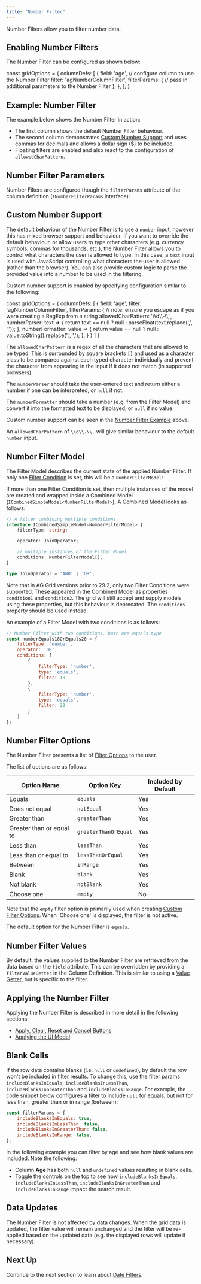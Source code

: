 ```yaml
---
title: "Number Filter"
---
```


Number Filters allow you to filter number data.

<image-caption src="filter-number/resources/number-filter.png" alt="Number Filter" width="12.5rem" centered="true"></image-caption>

## Enabling Number Filters

The Number Filter can be configured as shown below:

<snippet>
const gridOptions = {
    columnDefs: [
        {
            field: 'age',
            // configure column to use the Number Filter
            filter: 'agNumberColumnFilter',
            filterParams: {
                // pass in additional parameters to the Number Filter
            },
        },
    ],
}
</snippet>

## Example: Number Filter

The example below shows the Number Filter in action:

- The first column shows the default Number Filter behaviour.
- The second column demonstrates [Custom Number Support](#custom-number-support) and uses commas for decimals and allows a dollar sign ($) to be included.
- Floating filters are enabled and also react to the configuration of `allowedCharPattern`.

<grid-example title='Number Filter' name='number-filter' type='generated'></grid-example>

## Number Filter Parameters

Number Filters are configured though the `filterParams` attribute of the column definition (`INumberFilterParams` interface):

<interface-documentation interfaceName='INumberFilterParams' config='{"description":"", "sortAlphabetically":"true"}' overrideSrc="filter-number/resources/number-filter-params.json"></interface-documentation>

## Custom Number Support

The default behaviour of the Number Filter is to use a `number` input, however this has mixed browser support and behaviour. If you want to override the default behaviour, or allow users to type other characters (e.g. currency symbols, commas for thousands, etc.), the Number Filter allows you to control what characters the user is allowed to type. In this case, a `text` input is used with JavaScript controlling what characters the user is allowed (rather than the browser). You can also provide custom logic to parse the provided value into a number to be used in the filtering.

Custom number support is enabled by specifying configuration similar to the following:

<snippet>
const gridOptions = {
    columnDefs: [
        {
            field: 'age',
            filter: 'agNumberColumnFilter',
            filterParams: {
                // note: ensure you escape as if you were creating a RegExp from a string
                allowedCharPattern: '\\d\\-\\,',
                numberParser: text => {
                    return text == null ? null : parseFloat(text.replace(',', '.'));
                },
                numberFormatter: value => {
                    return value == null ? null : value.toString().replace('.', ',');
                },
            }
        }
    ]
}
</snippet>

The `allowedCharPattern` is a regex of all the characters that are allowed to be typed. This is surrounded by square brackets `[]` and used as a character class to be compared against each typed character individually and prevent the character from appearing in the input if it does not match (in supported browsers).

The `numberParser` should take the user-entered text and return either a number if one can be interpreted, or `null` if not.

The `numberFormatter` should take a number (e.g. from the Filter Model) and convert it into the formatted text to be displayed, or `null` if no value.

Custom number support can be seen in the [Number Filter Example](#example-number-filter) above.

An `allowedCharPattern` of `\\d\\-\\.` will give similar behaviour to the default `number` input.

## Number Filter Model

The Filter Model describes the current state of the applied Number Filter. If only one [Filter Condition](/filter-conditions/) is set, this will be a `NumberFilterModel`:

<interface-documentation interfaceName='NumberFilterModel' config='{"description":""}'></interface-documentation>

If more than one Filter Condition is set, then multiple instances of the model are created and wrapped inside a Combined Model (`ICombinedSimpleModel<NumberFilterModel>`). A Combined Model looks as follows:

```ts
// A filter combining multiple conditions
interface ICombinedSimpleModel<NumberFilterModel> {
    filterType: string;

    operator: JoinOperator;

    // multiple instances of the Filter Model
    conditions: NumberFilterModel[];
}

type JoinOperator = 'AND' | 'OR';
```

Note that in AG Grid versions prior to 29.2, only two Filter Conditions were supported. These appeared in the Combined Model as properties `condition1` and `condition2`. The grid will still accept and supply models using these properties, but this behaviour is deprecated. The `conditions` property should be used instead.

An example of a Filter Model with two conditions is as follows:

```js
// Number Filter with two conditions, both are equals type
const numberEquals18OrEquals20 = {
    filterType: 'number',
    operator: 'OR',
    conditions: [
        {
            filterType: 'number',
            type: 'equals',
            filter: 18
        },
        {
            filterType: 'number',
            type: 'equals',
            filter: 20
        }
    ]
};
```

## Number Filter Options

The Number Filter presents a list of [Filter Options](/filter-conditions/#filter-options) to the user.

The list of options are as follows:

| Option Name              | Option Key            | Included by Default |
| ------------------------ | --------------------- | ------------------- |
| Equals                   | `equals`              | Yes                 |
| Does not equal           | `notEqual`            | Yes                 |
| Greater than             | `greaterThan`         | Yes                 |
| Greater than or equal to | `greaterThanOrEqual`  | Yes                 |
| Less than                | `lessThan`            | Yes                 |
| Less than or equal to    | `lessThanOrEqual`     | Yes                 |
| Between                  | `inRange`             | Yes                 |
| Blank                    | `blank`               | Yes                 |
| Not blank                | `notBlank`            | Yes                 |
| Choose one               | `empty`               | No                  |

Note that the `empty` filter option is primarily used when creating [Custom Filter Options](/filter-conditions/#custom-filter-options). When 'Choose one' is displayed, the filter is not active.

The default option for the Number Filter is `equals`.

## Number Filter Values

By default, the values supplied to the Number Filter are retrieved from the data based on the `field` attribute. This can be overridden by providing a `filterValueGetter` in the Column Definition. This is similar to using a [Value Getter](/value-getters), but is specific to the filter.

<api-documentation source='column-properties/properties.json' section='filtering' names='["filterValueGetter"]'></api-documentation>

## Applying the Number Filter

Applying the Number Filter is described in more detail in the following sections:

- [Apply, Clear, Reset and Cancel Buttons](/filter-applying/#apply-clear-reset-and-cancel-buttons)
- [Applying the UI Model](/filter-applying/#applying-the-ui-model)

## Blank Cells

If the row data contains blanks (i.e. `null` or `undefined`), by default the row won't be included in filter results. To change this, use the filter params `includeBlanksInEquals`, `includeBlanksInLessThan`, `includeBlanksInGreaterThan` and `includeBlanksInRange`. For example, the code snippet below configures a filter to include `null` for equals, but not for less than, greater than or in range (between):

```js
const filterParams = {
    includeBlanksInEquals: true,
    includeBlanksInLessThan: false,
    includeBlanksInGreaterThan: false,
    includeBlanksInRange: false,
};
```

In the following example you can filter by age and see how blank values are included. Note the following:

- Column **Age** has both `null` and `undefined` values resulting in blank cells.
- Toggle the controls on the top to see how `includeBlanksInEquals`, `includeBlanksInLessThan`, `includeBlanksInGreaterThan` and `includeBlanksInRange` impact the search result.

<grid-example title='Number Null Filtering' name='number-null-filtering' type='typescript' options='{ "exampleHeight": 310 }'></grid-example>

## Data Updates

The Number Filter is not affected by data changes. When the grid data is updated, the filter value will remain unchanged and the filter will be re-applied based on the updated data (e.g. the displayed rows will update if necessary).

## Next Up

Continue to the next section to learn about [Date Filters](/filter-date/).
